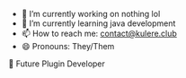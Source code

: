 - 🔭 I’m currently working on nothing lol
- 🌱 I’m currently learning java development
- 📫 How to reach me: contact@kulere.club
- 😄 Pronouns: They/Them

👀 Future Plugin Developer
